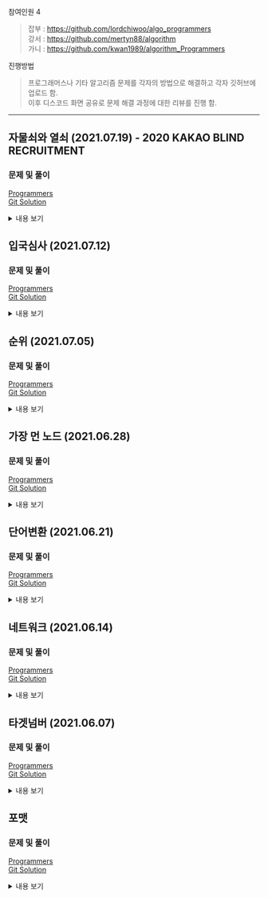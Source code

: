 참여인원 4
> 잡부 : https://github.com/lordchiwoo/algo_programmers  
> 강서 : https://github.com/mertyn88/algorithm  
> 가니 : https://github.com/kwan1989/algorithm_Programmers

진행방법
> 프로그래머스나 기타 알고리즘 문제를 각자의 방법으로 해결하고 각자 깃허브에 업로드 함.  
> 이후 디스코드 화면 공유로 문제 해결 과정에 대한 리뷰를 진행 함. 

---
## 자물쇠와 열쇠 (2021.07.19) - 2020 KAKAO BLIND RECRUITMENT
### 문제 및 풀이
[Programmers](https://programmers.co.kr/learn/courses/30/lessons/60059)  
[Git Solution](https://github.com/JhonverKing/AlgoStudy/blob/main/LockAndKey/src/Main.java)  

<details markdown="1">
  <summary>내용 보기</summary>

### 문제내용
````
고고학자인 "튜브"는 고대 유적지에서 보물과 유적이 가득할 것으로 추정되는 비밀의 문을 발견하였습니다. 
그런데 문을 열려고 살펴보니 특이한 형태의 자물쇠로 잠겨 있었고 문 앞에는 특이한 형태의 열쇠와 함께 자물쇠를 푸는 방법에 대해 다음과 같이 설명해 주는 종이가 발견되었습니다.

잠겨있는 자물쇠는 격자 한 칸의 크기가 1 x 1인 N x N 크기의 정사각 격자 형태이고 특이한 모양의 열쇠는 M x M 크기인 정사각 격자 형태로 되어 있습니다.

자물쇠에는 홈이 파여 있고 열쇠 또한 홈과 돌기 부분이 있습니다. 
열쇠는 회전과 이동이 가능하며 열쇠의 돌기 부분을 자물쇠의 홈 부분에 딱 맞게 채우면 자물쇠가 열리게 되는 구조입니다. 
자물쇠 영역을 벗어난 부분에 있는 열쇠의 홈과 돌기는 자물쇠를 여는 데 영향을 주지 않지만, 
자물쇠 영역 내에서는 열쇠의 돌기 부분과 자물쇠의 홈 부분이 정확히 일치해야 하며 열쇠의 돌기와 자물쇠의 돌기가 만나서는 안됩니다. 
또한 자물쇠의 모든 홈을 채워 비어있는 곳이 없어야 자물쇠를 열 수 있습니다.

열쇠를 나타내는 2차원 배열 key와 자물쇠를 나타내는 2차원 배열 lock이 매개변수로 주어질 때, 
열쇠로 자물쇠를 열수 있으면 true를, 열 수 없으면 false를 return 하도록 solution 함수를 완성해주세요.

 - key는 M x M(3 ≤ M ≤ 20, M은 자연수)크기 2차원 배열입니다.
 - lock은 N x N(3 ≤ N ≤ 20, N은 자연수)크기 2차원 배열입니다.
 - M은 항상 N 이하입니다.
 - key와 lock의 원소는 0 또는 1로 이루어져 있습니다.
 - 0은 홈 부분, 1은 돌기 부분을 나타냅니다. 
````
|key|lock|result|  
|---|---|---|  
|[[0, 0, 0], [1, 0, 0], [0, 1, 1]]|[[1, 1, 1], [1, 1, 0], [1, 0, 1]]|true|  

### 풀이과정
##### 초기구상
1. 현재 위치에서 90도씩 회전하면서 열쇠가 맞는지 확인.
2. 현재 위치를 1씩 변경시켜서 전체 범위를 탐색 반복
3. 열쇠와 자물쇠가 최소 한칸 이상 겹쳐야함

##### 진행하며 수정된 내용  
 - 

##### 최종형태
1. 현재 위치에서 90도씩 회전하면서 열쇠가 맞는지 확인.
  1.1 자물쇠의 칸이 열쇠와 겹치는 부분을 XOR
  1.2 열쇠와 겹치지 않는 부분에 빈곳이 없는지 체크한다.
2. 현재 위치를 1씩 변경시켜서 전체 범위를 위와 같은 방법으로 탐색 반복
3. 열쇠와 자물쇠가 최소 한칸 이상 겹쳐야함

##### 실행결과
    테스트 1 〉	통과 (0.17ms, 52.5MB)
    테스트 2 〉	통과 (0.03ms, 51.8MB)
    테스트 3 〉	통과 (3.51ms, 53.9MB)
    테스트 4 〉	통과 (0.02ms, 53MB)
    테스트 5 〉	통과 (0.64ms, 52.4MB)
    테스트 6 〉	통과 (0.23ms, 53.6MB)
    테스트 7 〉	통과 (9.85ms, 54.9MB)
    테스트 8 〉	통과 (15.04ms, 56.4MB)
    테스트 9 〉	통과 (3.47ms, 53.4MB)
    테스트 10 〉	통과 (5.10ms, 53.3MB)
    테스트 11 〉	통과 (17.35ms, 57.5MB)
    테스트 12 〉	통과 (0.02ms, 53MB)
    테스트 13 〉	통과 (1.59ms, 52.8MB)
    테스트 14 〉	통과 (0.54ms, 52.1MB)
    테스트 15 〉	통과 (2.61ms, 53.2MB)
    테스트 16 〉	통과 (2.46ms, 52.9MB)
    테스트 17 〉	통과 (0.97ms, 52.4MB)
    테스트 18 〉	통과 (9.28ms, 53.3MB)
    테스트 19 〉	통과 (0.08ms, 53.8MB)
    테스트 20 〉	통과 (9.65ms, 55MB)
    테스트 21 〉	통과 (4.57ms, 53.1MB)
    테스트 22 〉	통과 (4.14ms, 53.5MB)
    테스트 23 〉	통과 (0.96ms, 52.5MB)
    테스트 24 〉	통과 (0.89ms, 52MB)
    테스트 25 〉	통과 (11.30ms, 54.3MB)
    테스트 26 〉	통과 (14.77ms, 58MB)
    테스트 27 〉	통과 (27.71ms, 60.9MB)
    테스트 28 〉	통과 (3.55ms, 53.5MB)
    테스트 29 〉	통과 (1.78ms, 52.4MB)
    테스트 30 〉	통과 (4.08ms, 53.6MB)
    테스트 31 〉	통과 (7.28ms, 53.6MB)
    테스트 32 〉	통과 (13.99ms, 56.6MB)
    테스트 33 〉	통과 (7.93ms, 52.8MB)
    테스트 34 〉	통과 (0.22ms, 52.2MB)
    테스트 35 〉	통과 (0.61ms, 55.5MB)
    테스트 36 〉	통과 (0.72ms, 52.3MB)
    테스트 37 〉	통과 (0.76ms, 52.5MB)
    테스트 38 〉	통과 (0.06ms, 52.9MB)  

</details>

## 입국심사 (2021.07.12)  
### 문제 및 풀이
[Programmers](https://programmers.co.kr/learn/courses/30/lessons/43238)  
[Git Solution](https://github.com/JhonverKing/AlgoStudy/blob/main/Immigration/src/Main.java)  

<details markdown="1">
  <summary>내용 보기</summary>

### 문제내용
````
n명이 입국심사를 위해 줄을 서서 기다리고 있습니다. 
각 입국심사대에 있는 심사관마다 심사하는데 걸리는 시간은 다릅니다.

처음에 모든 심사대는 비어있습니다. 
한 심사대에서는 동시에 한 명만 심사를 할 수 있습니다. 
가장 앞에 서 있는 사람은 비어 있는 심사대로 가서 심사를 받을 수 있습니다. 
하지만 더 빨리 끝나는 심사대가 있으면 기다렸다가 그곳으로 가서 심사를 받을 수도 있습니다.

모든 사람이 심사를 받는데 걸리는 시간을 최소로 하고 싶습니다.

입국심사를 기다리는 사람 수 n, 
각 심사관이 한 명을 심사하는데 걸리는 시간이 담긴 배열 times가 매개변수로 주어질 때, 
모든 사람이 심사를 받는데 걸리는 시간의 최솟값을 return 하도록 solution 함수를 작성해주세요.

제한사항
 - 입국심사를 기다리는 사람은 1명 이상 1,000,000,000명 이하입니다.
 - 각 심사관이 한 명을 심사하는데 걸리는 시간은 1분 이상 1,000,000,000분 이하입니다.
 - 심사관은 1명 이상 100,000명 이하입니다.
````
|n|times|return|  
|---|---|---|  
|6|[7, 10]|28|  

### 풀이과정
##### 초기구상
~~times 만큼 배열 생성 (time*입국심사자 만큼 누적할 목적)~~  
~~시간을 1분씩 증가하면서 조건에 따라 찾아서 누적배열에 시간을 누적하면서 n을 1씩 뺌~~  
~~n이 0이 됐을때 max값 찾으면 될듯?~~  

##### 진행하며 수정된 내용  
 - 초기 구상대로 진행하니 타임아웃
 - 시간을 이분탐색으로 찾는 방식으로 변경
 - n을 long으로 변경하고 진행해야함.

##### 최종형태
1. 이분탐색을 위해 먼저 times를 오름차순으로 정렬
2. 이분탐색 진행하며 해당 시간 안에 처리할 수 있는 입국자 수를 구해서 비교하면 됨

##### 실행결과
    테스트 1 〉	통과 (0.48ms, 52.7MB)
    테스트 2 〉	통과 (0.57ms, 53.2MB)
    테스트 3 〉	통과 (2.40ms, 54MB)
    테스트 4 〉	통과 (111.75ms, 59.8MB)
    테스트 5 〉	통과 (115.19ms, 57.9MB)
    테스트 6 〉	통과 (101.07ms, 59.6MB)
    테스트 7 〉	통과 (118.48ms, 59.8MB)
    테스트 8 〉	통과 (135.66ms, 60.2MB)
    테스트 9 〉	통과 (0.49ms, 52.3MB)
</details>

## 순위 (2021.07.05)  
### 문제 및 풀이
[Programmers](https://programmers.co.kr/learn/courses/30/lessons/49191)  
[Git Solution](https://github.com/JhonverKing/AlgoStudy/blob/main/BoxerRank/src/Main.java)  

<details markdown="1">
  <summary>내용 보기</summary>

### 문제내용
````
n명의 권투선수가 권투 대회에 참여했고 각각 1번부터 n번까지 번호를 받았습니다.
권투 경기는 1대1 방식으로 진행이 되고, 만약 A 선수가 B 선수보다 실력이 좋다면 A 선수는 B 선수를 항상 이깁니다.
심판은 주어진 경기 결과를 가지고 선수들의 순위를 매기려 합니다.
하지만 몇몇 경기 결과를 분실하여 정확하게 순위를 매길 수 없습니다.

선수의 수 n, 경기 결과를 담은 2차원 배열 results가 매개변수로 주어질 때
정확하게 순위를 매길 수 있는 선수의 수를 return 하도록 solution 함수를 작성해주세요.

 - 선수의 수는 1명 이상 100명 이하입니다.
 - 경기 결과는 1개 이상 4,500개 이하입니다.
 - results 배열 각 행 [A, B]는 A 선수가 B 선수를 이겼다는 의미입니다.
 - 모든 경기 결과에는 모순이 없습니다.  
````
|n|results|return|  
|---|---|---|  
|5|[[4, 3], [4, 2], [3, 2], [1, 2], [2, 5]]|2|  

### 풀이과정
##### 초기구상
1. 각 노드가 이긴 목록을 담은 HashMap 만들기  
2. 각 노드가 패배한 목록을 담은 HashMap 만들기  
3. 두 HashMap에서 각 노드의 사이즈를 더해서 n-1이면 answer++  

##### 진행하며 수정된 내용  
 - 각 노드가 배배한 목록을 담은 HashMap은 필요가 없어서 빼고함.  
 - 이긴 목록에서 패배한 목록을 찾을 수 있기 때문임.   
 - HashMap에 ArrayList를 담았다가 중복체크하는 부분에서 오래걸려서 실패함  
 - 그래서 ArrayList를 HashSet으로 바꿔서 도전 

##### 최종형태
1. `winnerHashMap` 초기 Key를 생성해둔다 - 나중에 소스안에서 있는지 비교해서 만드는거는 귀찮기때문
2. `dfs`로 해당 노드가 이기는 대상들을 찾아서 winnerHashMap에 넣는다. 이 때 HashSet으로 중복은 허용하지 않는다.
3. 더이상 이기는 대상이 없는 노드는 visited[target] = 1로 방문 완료로 처리해둔다.
4. 노드가 이기는 대상이 방문이 완료된 노드라면 대상을 Key값으로 목록을 불러와서 현재 노드에 값들을 추가해준다.
5. 그렇게 완성된 winnerHashMap에서 각 노드의 사이즈와 각 노드를 가지고 있는 목록을 카운트해서 합한 값을 배열에 저장한다.
6. 배열의 값이 n-1과 같은 노드는 answer++

##### 실행결과 1차) ArrayList를 담은 HashMap - 실패
    테스트 1 〉   통과 (0.11ms, 52.2MB)  
    테스트 2 〉   통과 (0.14ms, 51.9MB)  
    테스트 3 〉   실패 (0.57ms, 52.6MB)  
    테스트 4 〉   실패 (런타임 에러)  
    테스트 5 〉   실패 (50.70ms, 59.9MB)  
    테스트 6 〉   실패 (317.93ms, 125MB)  
    테스트 7 〉   실패 (메모리 초과)  
    테스트 8 〉   실패 (메모리 초과)  
    테스트 9 〉   실패 (메모리 초과)  
    테스트 10 〉   실패 (메모리 초과)  

##### 실행결과 2차) HashSet을 담은 HashMap - 성공
    테스트 1 〉	통과 (8.66ms, 53.2MB)  
    테스트 2 〉	통과 (8.64ms, 52.9MB)  
    테스트 3 〉	통과 (8.58ms, 53.1MB)  
    테스트 4 〉	통과 (9.53ms, 52.9MB)  
    테스트 5 〉	통과 (10.79ms, 52.7MB)  
    테스트 6 〉	통과 (11.87ms, 55.1MB)  
    테스트 7 〉	통과 (30.32ms, 53.9MB)  
    테스트 8 〉	통과 (36.34ms, 58.7MB)  
    테스트 9 〉	통과 (45.96ms, 57.9MB)  
    테스트 10 〉	통과 (44.41ms, 56.2MB)  


</details>


## 가장 먼 노드 (2021.06.28)  
### 문제 및 풀이  
[Programmers](https://programmers.co.kr/learn/courses/30/lessons/49189)  
[Git Solution](https://github.com/JhonverKing/AlgoStudy/blob/main/FarthestNode/src/Main.java)  
<details markdown="1">
  <summary>내용 보기</summary>
  
### 문제내용
````
n개의 노드가 있는 그래프가 있습니다. 각 노드는 1부터 n까지 번호가 적혀있습니다.
1번 노드에서 가장 멀리 떨어진 노드의 갯수를 구하려고 합니다.
가장 멀리 떨어진 노드란 최단경로로 이동했을 때 간선의 개수가 가장 많은 노드들을 의미합니다.
노드의 개수 n, 간선에 대한 정보가 담긴 2차원 배열 vertex가 매개변수로 주어질 때,
1번 노드로부터 가장 멀리 떨어진 노드가 몇 개인지를 return 하도록 solution 함수를 작성해주세요.

 - 노드의 개수 n은 2 이상 20,000 이하입니다.
 - 간선은 양방향이며 총 1개 이상 50,000개 이하의 간선이 있습니다.
 - vertex 배열 각 행 [a, b]는 a번 노드와 b번 노드 사이에 간선이 있다는 의미입니다.
````
|n|vertex|return|
|---|---|---|
|6|[[3, 6], [4, 3], [3, 2], [1, 3], [1, 2], [2, 4], [5, 2]]|3|

### 풀이과정
##### 초기구상
1. bfs로 1번부터 출발해서 갈 수 있는 인접노드를 찾으면서 nextQue를 만들고
2. 현재큐에 nextQue의 값들을 넣고 다시 다음 nextQue를 만든다
3. 더이상 인접한 노드를 찾을 수 없을때 마지막 큐의 사이즈가 정답이다!

##### 진행하며 수정된 내용 
 - 큐 돌리면서 다음 인접노드 리스트를 만드니까 성능문제로 탈락
 - 노드별 인접한 노드 리스트를 담은 ``adjNodeList``를 미리 만들기로 함

##### 최종형태
1. ``adjNodeList`` 인접노드를 미리 담아둠
2. ``bfs`` 구현
3. curQue - 현재 depth에서 방문할 노드 / nextQue - 다음 depth에서 방문할 노드
4. ``visitedEdge[] `` 방문체크
5. 마지막 큐의 사이즈가 정답

##### 실행결과
    테스트 1 〉	통과 (2.76ms, 52.4MB)
    테스트 2 〉	통과 (3.07ms, 52.3MB)
    테스트 3 〉	통과 (6.76ms, 53.2MB)
    테스트 4 〉	통과 (7.21ms, 52.9MB)
    테스트 5 〉	통과 (16.94ms, 54.7MB)
    테스트 6 〉	통과 (14.63ms, 55.5MB)
    테스트 7 〉	통과 (86.35ms, 76.2MB)
    테스트 8 〉	통과 (155.73ms, 78.4MB)
    테스트 9 〉	통과 (123.51ms, 78.2MB)

</details>


## 단어변환 (2021.06.21)  
### 문제 및 풀이  
[Programmers](https://programmers.co.kr/learn/courses/30/lessons/43163)  
[Git Solution](https://github.com/JhonverKing/AlgoStudy/blob/main/WordConversion/src/Main.java)  
<details markdown="1">
  <summary>내용 보기</summary>

### 문제내용
````
두 개의 단어 begin, target과 단어의 집합 words가 있습니다. 
아래와 같은 규칙을 이용하여 begin에서 target으로 변환하는 가장 짧은 변환 과정을 찾으려고 합니다.

    1. 한 번에 한 개의 알파벳만 바꿀 수 있습니다.
    2. words에 있는 단어로만 변환할 수 있습니다.
    예를 들어 begin이 "hit", target가 "cog", words가 ["hot","dot","dog","lot","log","cog"]라면
    "hit" -> "hot" -> "dot" -> "dog" -> "cog"와 같이 4단계를 거쳐 변환할 수 있습니다.

두 개의 단어 begin, target과 단어의 집합 words가 매개변수로 주어질 때,
최소 몇 단계의 과정을 거쳐 begin을 target으로 변환할 수 있는지 return 하도록 solution 함수를 작성해주세요.

 - 각 단어는 알파벳 소문자로만 이루어져 있습니다.
 - 각 단어의 길이는 3 이상 10 이하이며 모든 단어의 길이는 같습니다.
 - words에는 3개 이상 50개 이하의 단어가 있으며 중복되는 단어는 없습니다.
 - begin과 target은 같지 않습니다.
 - 변환할 수 없는 경우에는 0를 return 합니다.
````
|begin|target|words|return|
|---|---|---|---|
|"hit"|"cog"|["hot", "dot", "dog", "lot", "log", "cog"]|4|
|"hit"|"cog"|["hot", "dot", "dog", "lot", "log"]|0|

### 풀이과정
##### 초기구상
1. 단어리스트 반복문 돌면서 현재 단어로부터 바꿀 수 있는 단어인지 찾음
2. 바꿀수 있는 단어 nextQue에 넣음
3. bfs 방식으로 각 단어들의 바꿀수있는 다음 노드 리스트를 생성해서
4. 발견시 depth를 반환하면 정답

##### 진행하며 수정된 내용 
 - bfs, dfs 두가지 방식으로 

##### 최종형태
1. bfs 방식
  1.1. 단어리스트 반복문 돌면서 현재 단어로부터 바꿀 수 있는 단어인지 찾음
  1.2. 변경 가능한 단어는 방문표시 하고 다음 방문할 큐에 추가
  1.3. 현재 큐가 비어있을때 다음 방문할 큐가 있다면 방문할 큐를 현재 큐에 넣고 depth를 1 증가한다.
  1.4. 변경 가능한 단어중 target이 있다면 depth+1을 결과로 리턴
  1.5. 발견시 depth를 반환하면 정답
 
2. dfs 방식
  2.1. 방문배열을 노드별로 관리하기 위해 새로운 배열을 생성하여 초기값을 클론으로 할당
  2.2. 목표 단어와 일치할 경우 노드의 깊이를 반환한다.
  2.3. 반복 돌면서 변경 가능한 단어는 방문표시 하고 방문(재귀)
  2.4. 방문한 노드에서 목표단어 까지의 depth를 리턴받아서 가장 작은 값을 result에 담아서 최소값을 유지한다.

##### 실행결과 - BFS
    테스트 1 〉	통과 (0.16ms, 52.3MB)
    테스트 2 〉	통과 (0.19ms, 53MB)
    테스트 3 〉	통과 (1.24ms, 53.2MB)
    테스트 4 〉	통과 (0.12ms, 52.6MB)
    테스트 5 〉	통과 (0.13ms, 53MB)
    
##### 실행결과 - DFS
    테스트 1 〉	통과 (0.03ms, 52.4MB)
    테스트 2 〉	통과 (0.15ms, 53.3MB)
    테스트 3 〉	통과 (0.92ms, 53.1MB)
    테스트 4 〉	통과 (0.04ms, 52.8MB)
    테스트 5 〉	통과 (0.04ms, 52.7MB)

</details>


## 네트워크 (2021.06.14)  
### 문제 및 풀이
[Programmers](https://programmers.co.kr/learn/courses/30/lessons/43162)  
[Git Solution](https://github.com/JhonverKing/AlgoStudy/blob/main/Network/src/Main.java)  
<details markdown="1">
  <summary>내용 보기</summary>

### 문제내용
````
네트워크란 컴퓨터 상호 간에 정보를 교환할 수 있도록 연결된 형태를 의미합니다. 예를 들어, 컴퓨터 A와 컴퓨터 B가 직접적으로 연결되어있고,
컴퓨터 B와 컴퓨터 C가 직접적으로 연결되어 있을 때 컴퓨터 A와 컴퓨터 C도 간접적으로 연결되어 정보를 교환할 수 있습니다.
따라서 컴퓨터 A, B, C는 모두 같은 네트워크 상에 있다고 할 수 있습니다.
컴퓨터의 개수 n, 연결에 대한 정보가 담긴 2차원 배열 computers가 매개변수로 주어질 때, 네트워크의 개수를 return 하도록 solution 함수를 작성하시오.
        
 - 컴퓨터의 개수 n은 1 이상 200 이하인 자연수입니다.
 - 각 컴퓨터는 0부터 n-1인 정수로 표현합니다.
 - i번 컴퓨터와 j번 컴퓨터가 연결되어 있으면 computers[i][j]를 1로 표현합니다.
 - computer[i][i]는 항상 1입니다.
````
|n|computers|return|
|---|---|---|
|3|[[1, 1, 0], [1, 1, 0], [0, 0, 1]]|2|
|3|[[1, 1, 0], [1, 1, 1], [0, 1, 1]]|1|

### 풀이과정
##### 초기구상
1. bfs로 돌면서 다음 방문할 노드를 찾고
2. 방문체크하고
3. 더이상 방문할곳이 없으면 리턴하고 cnt + 1
4. 이렇게 노드 수만큼 실행하면 될거같다

##### 진행하며 수정된 내용 
 - 처음에는 computers에 값을 2로 수정해서 방문체크를 진행했으나
   메서드 내부에서 coms[depth][depth] == 2 이렇게 비교하는게 직관적이지 않고
   computers의 값을 변경했기 때문에 다시 활용할수 없음,
   computers를 원본으로 유지하려면 결국 2차원 배열에 대한 Deep Copy를 해야함
 - 방문체크용 visitedArray를 따로 생성해서 사용하기로 함

##### 최종형태
1. 노드수만큼 반복문 안에서 dfs 메서드 실행
2. 방문체크하면서 인접노드가 없어지면 1개의 네트워크로 cnt++ 처리

##### 실행결과
    테스트 1 〉	통과 (0.03ms, 53.3MB)
    테스트 2 〉	통과 (0.02ms, 52.5MB)
    테스트 3 〉	통과 (0.05ms, 52.3MB)
    테스트 4 〉	통과 (0.06ms, 52.1MB)
    테스트 5 〉	통과 (0.02ms, 53MB)
    테스트 6 〉	통과 (0.12ms, 52MB)
    테스트 7 〉	통과 (0.03ms, 52.3MB)
    테스트 8 〉	통과 (0.10ms, 52.6MB)
    테스트 9 〉	통과 (0.06ms, 53.7MB)
    테스트 10 〉	통과 (0.06ms, 52.9MB)
    테스트 11 〉	통과 (0.35ms, 53.4MB)
    테스트 12 〉	통과 (0.27ms, 53.1MB)
    테스트 13 〉	통과 (0.24ms, 53.1MB)

</details>


## 타겟넘버 (2021.06.07)  
### 문제 및 풀이
[Programmers](https://programmers.co.kr/learn/courses/30/lessons/43165)  
[Git Solution](https://github.com/JhonverKing/AlgoStudy/blob/main/TargetNumber/src/Main.java)  
<details markdown="1">
  <summary>내용 보기</summary>

### 문제내용
````
n개의 음이 아닌 정수가 있습니다. 이 수를 적절히 더하거나 빼서 타겟 넘버를 만들려고 합니다.
예를 들어 [1, 1, 1, 1, 1]로 숫자 3을 만들려면 다음 다섯 방법을 쓸 수 있습니다.

    -1+1+1+1+1 = 3
    +1-1+1+1+1 = 3
    +1+1-1+1+1 = 3
    +1+1+1-1+1 = 3
    +1+1+1+1-1 = 3
    
사용할 수 있는 숫자가 담긴 배열 numbers, 타겟 넘버 target이 매개변수로 주어질 때
숫자를 적절히 더하고 빼서 타겟 넘버를 만드는 방법의 수를 return 하도록 solution 함수를 작성해주세요.

 - 주어지는 숫자의 개수는 2개 이상 20개 이하입니다.
 - 각 숫자는 1 이상 50 이하인 자연수입니다.
 - 타겟 넘버는 1 이상 1000 이하인 자연수입니다.
````
|numbers|target|return|
|---|---|---|
|[1, 1, 1, 1, 1]|3|5|

### 풀이과정
##### 초기구상
1. 이 문제는 스스로 풀지않고 정답을 봄

##### 최종형태
1. 재귀 안에서 플러스의 경우와 마이너스의 경우를 모두 실행하여 sum을 구함
2. depth가 주어진 숫자의 수와 같아지면
3. sum이 target과 같은지 비교하여 맞으면 1을 리턴함
4. 각 재귀의 모든 리턴을 더하면 정답 알 수 있음.  

##### 실행결과
    테스트 1 〉	통과 (15.82ms, 31.8MB)
    테스트 2 〉	통과 (14.93ms, 31.7MB)
    테스트 3 〉	통과 (0.33ms, 30.2MB)
    테스트 4 〉	통과 (0.88ms, 30MB)
    테스트 5 〉	통과 (2.96ms, 32MB)
    테스트 6 〉	통과 (0.58ms, 30.1MB)
    테스트 7 〉	통과 (0.33ms, 30.1MB)
    테스트 8 〉	통과 (2.45ms, 32MB)
    
</details>


## 포맷
### 문제 및 풀이
[Programmers]()  
[Git Solution]()  

<details markdown="1">
  <summary>내용 보기</summary>

### 문제내용
````

````
|n|results|return|  
|---|---|---|  
|5|[[4, 3], [4, 2], [3, 2], [1, 2], [2, 5]]|2|  

### 풀이과정
##### 초기구상
1.

##### 진행하며 수정된 내용  
 - 

##### 최종형태
1. 

##### 실행결과
    테스트 1 〉   통과 (0.11ms, 52.2MB)  

</details>


